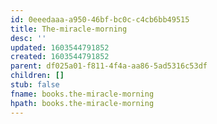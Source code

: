 ```yaml
---
id: 0eeedaaa-a950-46bf-bc0c-c4cb6bb49515
title: The-miracle-morning
desc: ''
updated: 1603544791852
created: 1603544791852
parent: df025a01-f811-4f4a-aa86-5ad5316c53df
children: []
stub: false
fname: books.the-miracle-morning
hpath: books.the-miracle-morning
---
```



